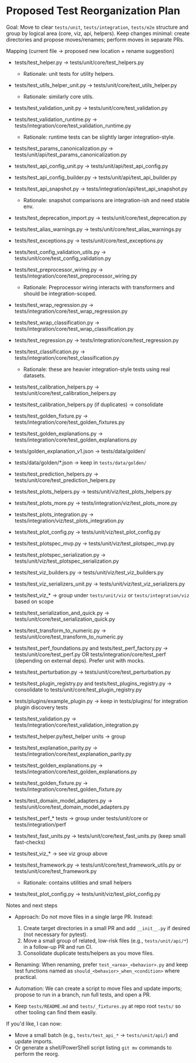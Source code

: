 # Proposed Test Reorganization Plan

Goal: Move to clear `tests/unit`, `tests/integration`, `tests/e2e` structure and group by logical area (core, viz, api, helpers). Keep changes minimal: create directories and propose moves/renames; perform moves in separate PRs.

Mapping (current file -> proposed new location + rename suggestion)

- tests/test_helper.py -> tests/unit/core/test_helpers.py
  - Rationale: unit tests for utility helpers.

- tests/test_utils_helper_unit.py -> tests/unit/core/test_utils_helper.py
  - Rationale: similarly core utils.

- tests/test_validation_unit.py -> tests/unit/core/test_validation.py
- tests/test_validation_runtime.py -> tests/integration/core/test_validation_runtime.py
  - Rationale: runtime tests can be slightly larger integration-style.

- tests/test_params_canonicalization.py -> tests/unit/api/test_params_canonicalization.py
- tests/test_api_config_unit.py -> tests/unit/api/test_api_config.py
- tests/test_api_config_builder.py -> tests/unit/api/test_api_builder.py
- tests/test_api_snapshot.py -> tests/integration/api/test_api_snapshot.py
  - Rationale: snapshot comparisons are integration-ish and need stable env.

- tests/test_deprecation_import.py -> tests/unit/core/test_deprecation.py
- tests/test_alias_warnings.py -> tests/unit/core/test_alias_warnings.py

- tests/test_exceptions.py -> tests/unit/core/test_exceptions.py
- tests/test_config_validation_utils.py -> tests/unit/core/test_config_validation.py

- tests/test_preprocessor_wiring.py -> tests/integration/core/test_preprocessor_wiring.py
  - Rationale: Preprocessor wiring interacts with transformers and should be integration-scoped.

- tests/test_wrap_regression.py -> tests/integration/core/test_wrap_regression.py
- tests/test_wrap_classification.py -> tests/integration/core/test_wrap_classification.py
- tests/test_regression.py -> tests/integration/core/test_regression.py
- tests/test_classification.py -> tests/integration/core/test_classification.py
  - Rationale: these are heavier integration-style tests using real datasets.

- tests/test_calibration_helpers.py -> tests/unit/core/test_calibration_helpers.py
- tests/test_calibration_helpers.py (if duplicates) -> consolidate

- tests/test_golden_fixture.py -> tests/integration/core/test_golden_fixtures.py
- tests/test_golden_explanations.py -> tests/integration/core/test_golden_explanations.py
- tests/golden_explanation_v1.json -> tests/data/golden/
- tests/data/golden/*.json -> keep in `tests/data/golden/`

- tests/test_prediction_helpers.py -> tests/unit/core/test_prediction_helpers.py
- tests/test_plots_helpers.py -> tests/unit/viz/test_plots_helpers.py
- tests/test_plots_more.py -> tests/integration/viz/test_plots_more.py
- tests/test_plots_integration.py -> tests/integration/viz/test_plots_integration.py
- tests/test_plot_config.py -> tests/unit/viz/test_plot_config.py
- tests/test_plotspec_mvp.py -> tests/unit/viz/test_plotspec_mvp.py
- tests/test_plotspec_serialization.py -> tests/unit/viz/test_plotspec_serialization.py
- tests/test_viz_builders.py -> tests/unit/viz/test_viz_builders.py
- tests/test_viz_serializers_unit.py -> tests/unit/viz/test_viz_serializers.py
- tests/test_viz_* -> group under `tests/unit/viz` or `tests/integration/viz` based on scope

- tests/test_serialization_and_quick.py -> tests/unit/core/test_serialization_quick.py
- tests/test_transform_to_numeric.py -> tests/unit/core/test_transform_to_numeric.py

- tests/test_perf_foundations.py and tests/test_perf_factory.py -> tests/unit/core/test_perf.py OR tests/integration/core/test_perf (depending on external deps). Prefer unit with mocks.
- tests/test_perturbation.py -> tests/unit/core/test_perturbation.py

- tests/test_plugin_registry.py and tests/test_plugins_registry.py -> consolidate to tests/unit/core/test_plugin_registry.py
- tests/plugins/example_plugin.py -> keep in tests/plugins/ for integration plugin discovery tests

- tests/test_validation.py -> tests/integration/core/test_validation_integration.py

- tests/test_helper.py/test_helper units -> group

- tests/test_explanation_parity.py -> tests/integration/core/test_explanation_parity.py
- tests/test_golden_explanations.py -> tests/integration/core/test_golden_explanations.py
- tests/test_golden_fixture.py -> tests/integration/core/test_golden_fixture.py

- tests/test_domain_model_adapters.py -> tests/unit/core/test_domain_model_adapters.py

- tests/test_perf_* tests -> group under tests/unit/core or tests/integration/perf

- tests/test_fast_units.py -> tests/unit/core/test_fast_units.py (keep small fast-checks)

- tests/test_viz_* -> see viz group above

- tests/test_framework.py -> tests/unit/core/test_framework_utils.py or tests/unit/core/test_framework.py
  - Rationale: contains utilities and small helpers

- tests/test_plot_config.py -> tests/unit/viz/test_plot_config.py

Notes and next steps

- Approach: Do not move files in a single large PR. Instead:
  1. Create target directories in a small PR and add `__init__.py` if desired (not necessary for pytest).
  2. Move a small group of related, low-risk files (e.g., `tests/unit/api/*`) in a follow-up PR and run CI.
  3. Consolidate duplicate tests/helpers as you move files.

- Renaming: When renaming, prefer `test_<area>_<behavior>.py` and keep test functions named as `should_<behavior>_when_<condition>` where practical.

- Automation: We can create a script to move files and update imports; propose to run in a branch, run full tests, and open a PR.

- Keep `tests/README.md` and `tests/_fixtures.py` at repo root `tests/` so other tooling can find them easily.

If you'd like, I can now:

- Move a small batch (e.g., `tests/test_api_*` -> `tests/unit/api/`) and update imports.
- Or generate a shell/PowerShell script listing `git mv` commands to perform the reorg.
